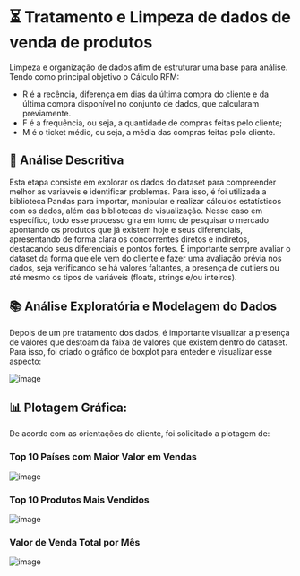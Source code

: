 # ⏳ Tratamento e Limpeza de dados de venda de produtos
Limpeza e organização de dados afim de estruturar uma base para análise. Tendo como principal objetivo o Cálculo RFM:
- R é a recência, diferença em dias da última compra do cliente e da última
compra disponível no conjunto de dados, que calcularam previamente.
- F é a frequência, ou seja, a quantidade de compras feitas pelo cliente;
- M é o ticket médio, ou seja, a média das compras feitas pelo cliente.

## 📖 Análise Descritiva 
Esta etapa consiste em explorar os dados do dataset para compreender melhor as variáveis e identificar problemas. Para isso, é foi utilizada a biblioteca Pandas para importar, manipular e realizar cálculos estatísticos com os dados, além das bibliotecas de visualização. Nesse caso em específico, todo esse processo gira em torno de pesquisar o mercado apontando os produtos que já existem hoje e seus diferenciais,  apresentando de forma clara os concorrentes diretos e indiretos, destacando seus diferenciais e pontos fortes. É importante sempre avaliar o dataset da forma que ele vem do cliente e fazer uma avaliação prévia nos dados, seja verificando se há valores faltantes, a presença de outliers ou até mesmo os tipos de variáveis (floats, strings e/ou inteiros).

## 📚 Análise Exploratória e Modelagem do Dados 
Depois de um pré tratamento dos dados, é importante visualizar a presença de valores que destoam da faixa de valores que existem dentro do dataset. Para isso, foi criado o gráfico de boxplot para enteder e visualizar esse aspecto:

![image](https://github.com/juanlucas7/Data_Cleaning_Wrangling/assets/149596266/a81ee40b-0556-40c5-ade1-624ebd40986e)

## 📊 Plotagem Gráfica:

De acordo com as orientações do cliente, foi solicitado a plotagem de: 

### Top 10 Países com Maior Valor em Vendas

![image](https://github.com/juanlucas7/Data_Cleaning_Wrangling/assets/149596266/54f0e971-b370-455c-9382-2c271a00fc47)


### Top 10 Produtos Mais Vendidos

![image](https://github.com/juanlucas7/Data_Cleaning_Wrangling/assets/149596266/9813b9a9-f586-4531-b9a2-a8d94d0174e5)

### Valor de Venda Total por Mês

![image](https://github.com/juanlucas7/Data_Cleaning_Wrangling/assets/149596266/b11c3c10-24be-42b3-916b-741178401923)


